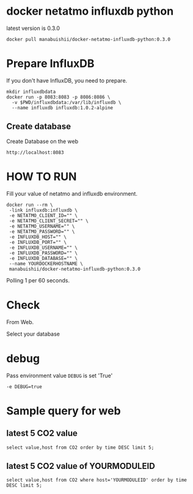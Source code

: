 # docker netatmo influxdb python

latest version is 0.3.0

```
docker pull manabuishii/docker-netatmo-influxdb-python:0.3.0
```

# Prepare InfluxDB

If you don't have InfluxDB, you need to prepare.

```
mkdir influxdbdata
docker run -p 8083:8083 -p 8086:8086 \
  -v $PWD/influxdbdata:/var/lib/influxdb \
  --name influxdb influxdb:1.0.2-alpine
```

## Create database

Create Database on the web

```
http://localhost:8083
```

# HOW TO RUN

Fill your value of netatmo and influxdb environment.


```
docker run --rm \
 -link influxdb:influxdb \
 -e NETATMO_CLIENT_ID="" \
 -e NETATMO_CLIENT_SECRET="" \
 -e NETATMO_USERNAME="" \
 -e NETATMO_PASSWORD="" \
 -e INFLUXDB_HOST="" \
 -e INFLUXDB_PORT="" \
 -e INFLUXDB_USERNAME="" \
 -e INFLUXDB_PASSWORD="" \
 -e INFLUXDB_DATABASE="" \
 --name YOURDOCKERHOSTNAME \
 manabuishii/docker-netatmo-influxdb-python:0.3.0
```

Polling 1 per 60 seconds.


# Check

From Web.

Select your database

# debug

Pass environment value `DEBUG` is set 'True'

```
-e DEBUG=true
```

# Sample query for web

## latest 5 CO2 value

```
select value,host from CO2 order by time DESC limit 5;
```

## latest 5 CO2 value of YOURMODULEID

```
select value,host from CO2 where host='YOURMODULEID' order by time DESC limit 5;
```
